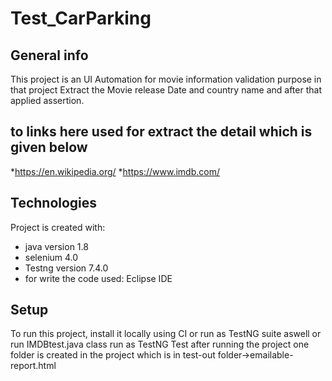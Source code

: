 # Test_CarParking
## General info
This project is an UI Automation for movie information validation purpose
in that project Extract the Movie release Date and country name and after that applied assertion.
## to links here used for extract the detail which is given below
*https://en.wikipedia.org/
*https://www.imdb.com/
## Technologies
Project is created with:
* java version 1.8
* selenium 4.0
* Testng version 7.4.0
* for write the code used: Eclipse IDE
## Setup
To run this project, install it locally using CI or run as TestNG suite aswell or run IMDBtest.java class run as TestNG Test
after running the project one folder is created in the project which is in test-out folder->emailable-report.html
